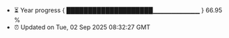 - ⏳ Year progress { ████████████████████▁▁▁▁▁▁▁▁▁▁ } 66.95 %
- ⏰ Updated on Tue, 02 Sep 2025 08:32:27 GMT

